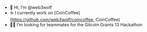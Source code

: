 - 👋 Hi, I’m @web3wolf
- ☕ I currently work on [CoinCoffee](https://github.com/web3wolf/coincoffee, CoinCoffee)
- 👷‍♂️ I’m looking for teammates for the Gitcoin Grants 13 Hackathon

<!---
web3wolf/web3wolf is a ✨ special ✨ repository because its `README.md` (this file) appears on your GitHub profile.
You can click the Preview link to take a look at your changes.
--->

